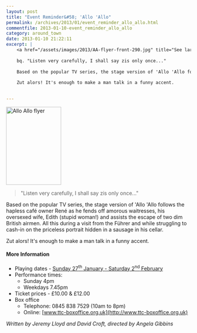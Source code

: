 ```yaml
---
layout: post
title: "Event Reminder&#58; 'Allo 'Allo"
permalink: /archives/2013/01/event_reminder_allo_allo.html
commentfile: 2013-01-10-event_reminder_allo_allo
category: around_town
date: 2013-01-10 21:22:11
excerpt: |
    <a href="/assets/images/2013/AA-flyer-front-290.jpg" title="See larger version of - Allo Allo flyer"><img src="/assets/images/2013/AA-flyer-front-290_thumb.jpg" width="150" height="212" alt="Allo Allo flyer" class="photo right" /></a>
    
    bq. "Listen very carefully, I shall say zis only once..."
    
    Based on the popular TV series, the stage version of 'Allo 'Allo follows the hapless caf&#233; owner Ren&#233; as he fends off amorous waitresses, his oversexed wife, Edith (stupid woman!) and assists the escape of two dim British airmen. All this during a visit from the F&#252;hrer and while struggling to cash-in on the priceless portrait hidden in a sausage in his cellar.
    
    Zut alors! It's enough to make a man talk in a funny accent.
    

---
```


<a href="/assets/images/2013/AA-flyer-front-290.jpg" title="See larger version of - Allo Allo flyer"><img src="/assets/images/2013/AA-flyer-front-290_thumb.jpg" width="150" height="212" alt="Allo Allo flyer" class="photo right" /></a>

> "Listen very carefully, I shall say zis only once..."

Based on the popular TV series, the stage version of 'Allo 'Allo follows the hapless café owner René as he fends off amorous waitresses, his oversexed wife, Edith (stupid woman!) and assists the escape of two dim British airmen. All this during a visit from the Führer and while struggling to cash-in on the priceless portrait hidden in a sausage in his cellar.

Zut alors! It's enough to make a man talk in a funny accent.

#### More Information

-   Playing dates - [Sunday 27<sup>th</sup> January - Saturday 2<sup>nd</sup> February](/event/play/200705143744)
-   Performance times:
    -   Sunday 4pm
    -   Weekdays 7.45pm
-   Ticket prices - £10.00 & £12.00
-   Box office
    -   Telephone: 0845 838 7529 (10am to 8pm)
    -   Online: [www.ttc-boxoffice.org.uk](http://www.ttc-boxoffice.org.uk)

*Written by Jeremy Lloyd and David Croft, directed by Angela Gibbins*
